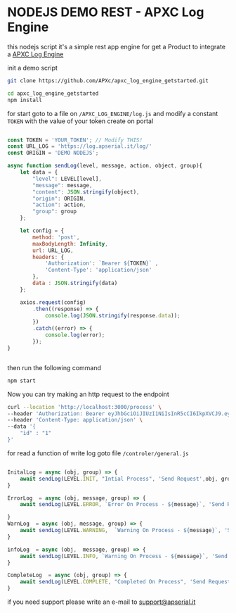 # NODEJS DEMO REST - APXC Log Engine

this nodejs script it's a simple rest app engine for get a Product to integrate a [APXC Log Engine](https://log.apserial.it)



init a demo script

```bash
git clone https://github.com/APXc/apxc_log_engine_getstarted.git
```

```bash
cd apxc_log_engine_getstarted
npm install
```



for start goto to a file on `/APXC_LOG_ENGINE/log.js` and modify a constant `TOKEN` with the value of your token create on portal 

```javascript

const TOKEN = 'YOUR_TOKEN'; // Modify THIS!
const URL_LOG = 'https://log.apserial.it/log/'
const ORIGIN = 'DEMO NODEJS';

async function sendLog(level, message, action, object, group){
    let data = {
        "level": LEVEL[level],
        "message": message,
        "content": JSON.stringify(object),
        "origin": ORIGIN,
        "action": action,
        "group": group
    };

    let config = {
        method: 'post',
        maxBodyLength: Infinity,
        url: URL_LOG,
        headers: {
            'Authorization': `Bearer ${TOKEN}` ,
            'Content-Type': 'application/json'
        },
        data : JSON.stringify(data)
    };

    axios.request(config)
        .then((response) => {
            console.log(JSON.stringify(response.data));
        })
        .catch((error) => {
            console.log(error);
        });
}



```

then run the following command

```bash
npm start
```

Now you can try making an http request to the endpoint

```bash
curl --location 'http://localhost:3000/process' \
--header 'Authorization: Bearer eyJhbGciOiJIUzI1NiIsInR5cCI6IkpXVCJ9.eyJjb2RlIjoiJDJhJDEyJC9pZUJaLkhNY0pHM2ZWcE40MTF1NC5lbnJiZXlkTUhnL0VFRXJpZVJaSllkaEdCRTNkMS55IiwiaWF0IjoxNjgwNzI2MzMzfQ.FDN5nAHl7Uf6qPAe-9VKVgxxMA7CDJ5YGFw2PPRLeXY' \
--header 'Content-Type: application/json' \
--data '{
    "id" : "1"
}'
```



for read a function of write log goto file `/controler/general.js`

```javascript

InitalLog = async (obj, group) => {
    await sendLog(LEVEL.INIT, "Intial Process", 'Send Request',obj, group);
}

ErrorLog  = async (obj, message, group) => {
    await sendLog(LEVEL.ERROR, `Error On Process - ${message}`, 'Send Request', obj, group);

}
WarnLog  = async (obj, message, group) => {
    await sendLog(LEVEL.WARNING,  `Warning On Process - ${message}`, 'Send Request', obj, group);
}

infoLog  = async (obj,  message, group) => {
    await sendLog(LEVEL.INFO, `Warning On Process - ${message}`, 'Send Request', obj, group);
}

CompleteLog  = async (obj, group) => {
    await sendLog(LEVEL.COMPLETE, "Completed On Process", 'Send Request', obj, group);
}

```

if you need support please write an e-mail to support@apserial.it



